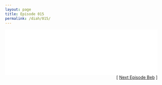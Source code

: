 ```yaml
---
layout: page
title: Episode 015
permalink: /diah/015/
---
```


<iframe allowfullscreen="true" frameborder="0" style="width:100%;" marginheight="0" marginwidth="0" mozallowfullscreen="true" scrolling="NO" src="//gdriveplayer.us/embed2.php?link=B%252FzywJf2ZjLdyC1W8LdcJQeBWzaN8qUPfQwQKuowCkabkxwyHdRiXBnb7w9DHeIV4b56Dc5CZUCvrfq%252BQSx8NvbxYKNBDRYC%252FqZpCmzwLEa%252FLKYz2JBqw6qx9Odl7yeiMRF5E2w%252BOUbeCoRb1sFXB%252BBZsirDxmarWlXxS0hr78uR9PVPn5ah6Yk78m7zxwAL18DdLtEsVxbfpeVCEewHNu&amp;no_adult=yes" webkitallowfullscreen="true"></iframe>

<div align="right">[ <a href="/diah/016/">Next Episode Beb</a> ]</div>

